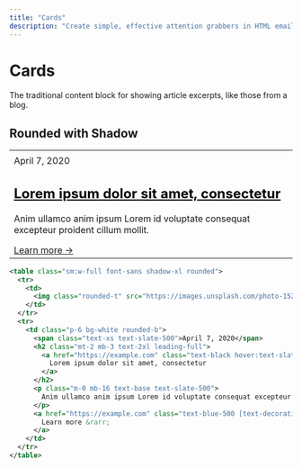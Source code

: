 ```yaml
---
title: "Cards"
description: "Create simple, effective attention grabbers in HTML emails with Tailwind CSS in Maizzle"
---
```


# Cards

The traditional content block for showing article excerpts, like those from a blog.

## Rounded with Shadow

<div class="example-preview">
  <div class="not-prose px-4">
    <table class="w-full sm:max-w-[400px] xl:max-w-[340px] shadow-xl rounded m-0">
      <tr>
        <td>
          <img class="rounded-tl rounded-tr m-0" src="https://images.unsplash.com/photo-1524758631624-e2822e304c36?ixlib=rb-1.2.1&ixid=eyJhcHBfaWQiOjEyMDd9&auto=format&fit=crop&w=600&h=300&q=80" alt="">
        </td>
      </tr>
      <tr>
        <td class="bg-white p-6 rounded-br rounded-bl">
          <span class="text-xs text-slate-500">April 7, 2020</span>
          <h2 class="mt-2 mb-3 text-2xl leading-7">
            <a href="https://example.com" style="color:#000;display:inline-block;position:relative;margin:0;" class="text-gradient-none no-underline">Lorem ipsum dolor sit amet, consectetur</a>
          </h2>
          <p class="m-0 mb-4 text-base text-slate-500">Anim ullamco anim ipsum Lorem id voluptate consequat excepteur proident cillum mollit.</p>
          <a href="https://example.com" class="text-blue-500 no-underline hover:underline">Learn more &rarr;</a>
        </td>
      </tr>
    </table>
  </div>

  ```xml
  <table class="sm:w-full font-sans shadow-xl rounded">
    <tr>
      <td>
        <img class="rounded-t" src="https://images.unsplash.com/photo-1524758631624-e2822e304c36?ixlib=rb-1.2.1&ixid=eyJhcHBfaWQiOjEyMDd9&auto=format&fit=crop&w=600&h=300&q=80" alt="">
      </td>
    </tr>
    <tr>
      <td class="p-6 bg-white rounded-b">
        <span class="text-xs text-slate-500">April 7, 2020</span>
        <h2 class="mt-2 mb-3 text-2xl leading-full">
          <a href="https://example.com" class="text-black hover:text-slate-700 [text-decoration:none]">
            Lorem ipsum dolor sit amet, consectetur
          </a>
        </h2>
        <p class="m-0 mb-16 text-base text-slate-500">
          Anim ullamco anim ipsum Lorem id voluptate consequat excepteur proident cillum mollit.
        </p>
        <a href="https://example.com" class="text-blue-500 [text-decoration:none] hover:[text-decoration:underline]">
          Learn more &rarr;
        </a>
      </td>
    </tr>
  </table>
  ```
</div>
